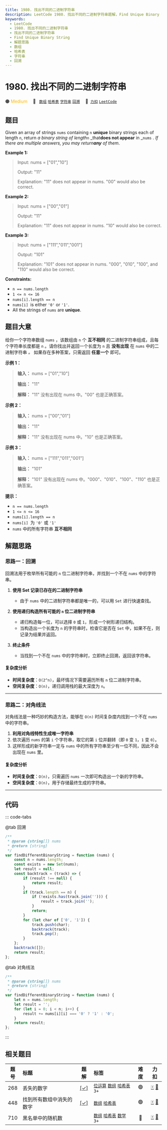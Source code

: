 ```yaml
---
title: 1980. 找出不同的二进制字符串
description: LeetCode 1980. 找出不同的二进制字符串题解，Find Unique Binary String，包含解题思路、复杂度分析以及完整的 JavaScript 代码实现。
keywords:
  - LeetCode
  - 1980. 找出不同的二进制字符串
  - 找出不同的二进制字符串
  - Find Unique Binary String
  - 解题思路
  - 数组
  - 哈希表
  - 字符串
  - 回溯
---
```


# 1980. 找出不同的二进制字符串

🟠 <font color=#ffb800>Medium</font>&emsp; 🔖&ensp; [`数组`](/tag/array.md) [`哈希表`](/tag/hash-table.md) [`字符串`](/tag/string.md) [`回溯`](/tag/backtracking.md)&emsp; 🔗&ensp;[`力扣`](https://leetcode.cn/problems/find-unique-binary-string) [`LeetCode`](https://leetcode.com/problems/find-unique-binary-string)

## 题目

Given an array of strings `nums` containing `n` **unique** binary strings each
of length `n`, return _a binary string of length_`n` _that**does not appear**
in _`nums` _. If there are multiple answers, you may return**any** of them_.

**Example 1:**

> Input: nums = ["01","10"]
>
> Output: "11"
>
> Explanation: "11" does not appear in nums. "00" would also be correct.

**Example 2:**

> Input: nums = ["00","01"]
>
> Output: "11"
>
> Explanation: "11" does not appear in nums. "10" would also be correct.

**Example 3:**

> Input: nums = ["111","011","001"]
>
> Output: "101"
>
> Explanation: "101" does not appear in nums. "000", "010", "100", and "110" would also be correct.

**Constraints:**

- `n == nums.length`
- `1 <= n <= 16`
- `nums[i].length == n`
- `nums[i] `is either `'0'` or `'1'`.
- All the strings of `nums` are **unique**.

## 题目大意

给你一个字符串数组 `nums` ，该数组由 `n` 个 **互不相同** 的二进制字符串组成，且每个字符串长度都是 `n` 。请你找出并返回一个长度为
`n` 且 **没有出现** 在 `nums` 中的二进制字符串 _。_ 如果存在多种答案，只需返回 **任意一个** 即可。

**示例 1：**

> **输入：** nums = ["01","10"]
>
> **输出：** "11"
>
> **解释：** "11" 没有出现在 nums 中。"00" 也是正确答案。

**示例 2：**

> **输入：** nums = ["00","01"]
>
> **输出：** "11"
>
> **解释：** "11" 没有出现在 nums 中。"10" 也是正确答案。

**示例 3：**

> **输入：** nums = ["111","011","001"]
>
> **输出：** "101"
>
> **解释：** "101" 没有出现在 nums 中。"000"、"010"、"100"、"110" 也是正确答案。

**提示：**

- `n == nums.length`
- `1 <= n <= 16`
- `nums[i].length == n`
- `nums[i] `为 `'0'` 或 `'1'`
- `nums` 中的所有字符串 **互不相同**

## 解题思路

### 思路一：回溯

回溯法用于枚举所有可能的 `n` 位二进制字符串，并找到一个不在 `nums` 中的字符串。

1. **使用 Set 记录已存在的二进制字符串**

   - 由于 `nums` 中的二进制字符串都是唯一的，可以用 `Set` 进行快速查找。

2. **使用递归构造所有可能的 `n` 位二进制字符串**

   - 递归构造每一位，可以选择 `0` 或 `1`，形成一个树形递归结构。
   - 当构造出一个长度为 `n` 的字符串时，检查它是否在 `Set` 中，如果不在，则记录为结果并返回。

3. **终止条件**
   - 当找到一个不在 `nums` 中的字符串时，立即终止回溯，返回该字符串。

#### 复杂度分析

- **时间复杂度**：`O(2^n)`，最坏情况下需要遍历所有 `n` 位二进制字符串。
- **空间复杂度**：`O(n)`，递归调用栈的最大深度为 `n`。

---

### 思路二：对角线法

对角线法是一种巧妙的构造方法，能够在 `O(n)` 时间复杂度内找到一个不在 `nums` 中的字符串。

1. **利用对角线特性生成唯一字符串**
2. 依次遍历 `nums` 的第 `i` 个字符串，取它的第 `i` 位并翻转（即 `0` 变 `1`，`1` 变 `0`）。
3. 这样形成的新字符串一定与 `nums` 中的所有字符串至少有一位不同，因此不会出现在 `nums` 里。

#### 复杂度分析

- **时间复杂度**：`O(n)`，只需遍历 `nums` 一次即可构造出一个新的字符串。
- **空间复杂度**：`O(n)`，用于存储最终生成的字符串。

---

## 代码

::: code-tabs

@tab 回溯

```javascript
/**
 * @param {string[]} nums
 * @return {string}
 */
var findDifferentBinaryString = function (nums) {
	const n = nums.length;
	const exists = new Set(nums);
	let result = null;
	const backtrack = (track) => {
		if (result !== null) {
			return result;
		}
		if (track.length == n) {
			if (!exists.has(track.join(''))) {
				result = track.join('');
			}
			return;
		}
		for (let char of ['0', '1']) {
			track.push(char);
			backtrack(track);
			track.pop();
		}
	};
	backtrack([]);
	return result;
};
```

@tab 对角线法

```javascript
/**
 * @param {string[]} nums
 * @return {string}
 */
var findDifferentBinaryString = function (nums) {
	let n = nums.length;
	let result = '';
	for (let i = 0; i < n; i++) {
		result += nums[i][i] === '0' ? '1' : '0';
	}
	return result;
};
```

:::

## 相关题目

<!-- prettier-ignore -->
| 题号 | 标题 | 题解 | 标签 | 难度 | 力扣 |
| :------: | :------ | :------: | :------ | :------: | :------: |
| 268 | 丢失的数字 | [[✓]](/problem/0268.md) |  [`位运算`](/tag/bit-manipulation.md) [`数组`](/tag/array.md) [`哈希表`](/tag/hash-table.md) `3+` | 🟢 | [🀄️](https://leetcode.cn/problems/missing-number) [🔗](https://leetcode.com/problems/missing-number) |
| 448 | 找到所有数组中消失的数字 | [[✓]](/problem/0448.md) |  [`数组`](/tag/array.md) [`哈希表`](/tag/hash-table.md) | 🟢 | [🀄️](https://leetcode.cn/problems/find-all-numbers-disappeared-in-an-array) [🔗](https://leetcode.com/problems/find-all-numbers-disappeared-in-an-array) |
| 710 | 黑名单中的随机数 |  |  [`数组`](/tag/array.md) [`哈希表`](/tag/hash-table.md) [`数学`](/tag/math.md) `3+` | 🔴 | [🀄️](https://leetcode.cn/problems/random-pick-with-blacklist) [🔗](https://leetcode.com/problems/random-pick-with-blacklist) |